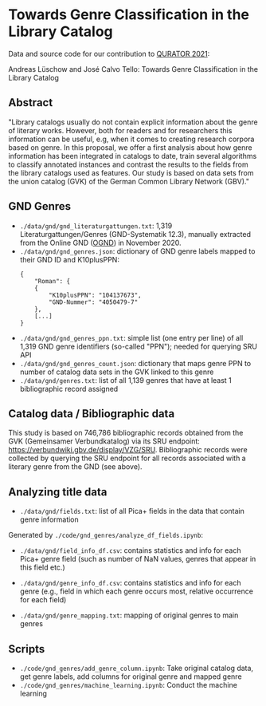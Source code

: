 # Towards Genre Classification in the Library Catalog

Data and source code for our contribution to [QURATOR 2021](https://qurator.ai/conference-qurator-2021/):

Andreas Lüschow and José Calvo Tello: Towards Genre Classification in the Library Catalog

## Abstract
"Library catalogs usually do not contain explicit information about the genre of literary works. However, both for readers and for researchers this information can be useful, e.g, when it comes to creating research corpora based on genre. In this proposal, we offer a first analysis about how genre information has been integrated in catalogs to date, train several algorithms to classify annotated instances and contrast the results to the fields from the library catalogs used as features. Our study is based on data sets from the union catalog (GVK) of the German Common Library Network (GBV)." 

## GND Genres
- `./data/gnd/gnd_literaturgattungen.txt`: 1,319 Literaturgattungen/Genres (GND-Systematik 12.3),
manually extracted from the Online GND ([OGND](http://swb.bsz-bw.de/DB=2.104/SET=2/TTL=1/START_WELCOME)) in November 2020. 
- `./data/gnd/gnd_genres.json`: dictionary of GND genre labels mapped to their GND ID and K10plusPPN: 
    ```
    {
        "Roman": {
        {
            "K10plusPPN": "104137673",
            "GND-Nummer": "4050479-7"
        },
        [...]
    }
    ```
- `./data/gnd/gnd_genres_ppn.txt`: simple list (one entry per line) of all 1,319 GND genre identifiers (so-called "PPN"); needed for querying SRU API
- `./data/gnd/gnd_genres_count.json`: dictionary that maps genre PPN to number of catalog data sets in the GVK linked to this genre
- `./data/gnd/genres.txt`: list of all 1,139 genres that have at least 1 bibliographic record assigned

## Catalog data / Bibliographic data
This study is based on 746,786 bibliographic records obtained from the GVK (Gemeinsamer Verbundkatalog) via its SRU endpoint: https://verbundwiki.gbv.de/display/VZG/SRU.
Bibliographic records were collected by querying the SRU endpoint for all records associated with a literary genre from the GND (see above). 

## Analyzing title data
- `./data/gnd/fields.txt`: list of all Pica+ fields in the data that contain genre information

Generated by `./code/gnd_genres/analyze_df_fields.ipynb`:
- `./data/gnd/field_info_df.csv`: contains statistics and info for each Pica+ genre field (such as number of NaN values, genres that appear in this field etc.)
- `./data/gnd/genre_info_df.csv`: contains statistics and info for each genre (e.g., field in which each genre occurs most, relative occurrence for each field)

- `./data/gnd/genre_mapping.txt`: mapping of original genres to main genres

## Scripts
- `./code/gnd_genres/add_genre_column.ipynb`: Take original catalog data, get genre labels, add columns for original genre and mapped genre
- `./code/gnd_genres/machine_learning.ipynb`: Conduct the machine learning  